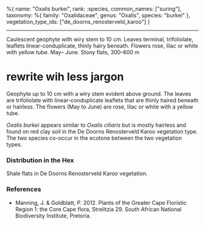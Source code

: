 %{
name: "Oxalis burkei",
rank: :species,
common_names: ["suring"],
taxonomy: %{
family: "Oxalidaceae",
genus: "Oxalis",
species: "burkei"
},
vegetation_type_ids: ["de_doorns_renosterveld_karoo"]
}

---

Caulescent geophyte with wiry stem to 10 cm. Leaves terminal, trifoliolate, leaflets
linear-conduplicate, thinly hairy beneath. Flowers rose, lilac or white with yellow tube. May–
June. Stony flats, 300–600 m

# rewrite wih less jargon

Geophyte up to 10 cm with a wiry stem evident above ground. The leaves are trifoliolate with linear-conduplicate
leaflets that are thinly haired beneath or hairless. The flowers (May to June) are rose, lilac or white with a yellow tube.

<!-- read more -->

_Oxalis burkei_ appears similar to _Oxalis ciliaris_ but is mostly hairless and found on red clay soil in the
De Doorns Renosterveld Karoo vegetation type. The two species co-occur in the ecotone between the two vegetation types.

### Distribution in the Hex

Shale flats in De Doorns Renosterveld Karoo vegetation.

### References

- Manning, J. & Goldblatt, P. 2012. Plants of the Greater Cape Floristic Region 1: the Core Cape flora, Strelitzia 29. South African National Biodiversity Institute, Pretoria.

